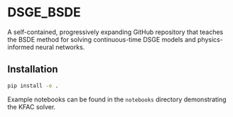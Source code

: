 # DSGE_BSDE
A self-contained, progressively expanding GitHub repository that teaches the BSDE method for solving continuous-time DSGE models and physics-informed neural networks.

## Installation

```bash
pip install -e .
```

Example notebooks can be found in the `notebooks` directory demonstrating the KFAC solver.
